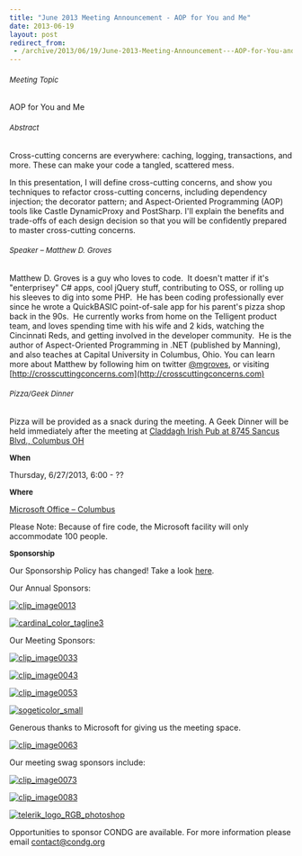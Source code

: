 ```yaml
---
title: "June 2013 Meeting Announcement - AOP for You and Me"
date: 2013-06-19
layout: post
redirect_from:
 - /archive/2013/06/19/June-2013-Meeting-Announcement---AOP-for-You-and-Me.aspx
---
```


###### <font size="2">Meeting Topic</font>


AOP for You and Me


###### <font size="2">Abstract</font>


Cross-cutting concerns are everywhere: caching, logging, transactions, and more. These can make your code a tangled, scattered mess.



In this presentation, I will define cross-cutting concerns, and show you techniques to refactor cross-cutting concerns, including dependency injection; the decorator pattern; and Aspect-Oriented Programming (AOP) tools like Castle DynamicProxy and PostSharp. I'll explain the benefits and trade-offs of each design decision so that you will be confidently prepared to master cross-cutting concerns.


###### <font size="2">Speaker – Matthew D. Groves</font>


Matthew D. Groves is a guy who loves to code.  It doesn't matter if it's "enterprisey" C# apps, cool jQuery stuff, contributing to OSS, or rolling up his sleeves to dig into some PHP.  He has been coding professionally ever since he wrote a QuickBASIC point-of-sale app for his parent's pizza shop back in the 90s.  He currently works from home on the Telligent product team, and loves spending time with his wife and 2 kids, watching the Cincinnati Reds, and getting involved in the developer community.  He is the author of Aspect-Oriented Programming in .NET (published by Manning), and also teaches at Capital University in Columbus, Ohio. You can learn more about Matthew by following him on twitter [@mgroves](http://twitter.com/mgroves), or visiting [http://crosscuttingconcerns.com](http://crosscuttingconcerns.com)


###### <font size="2">Pizza/Geek Dinner</font>


Pizza will be provided as a snack during the meeting. A Geek Dinner will be held immediately after the meeting at [Claddagh Irish Pub at 8745 Sancus Blvd., Columbus OH](http://www.bing.com/local/details.aspx?lid=YN671x11725012&amp;qt=yp&amp;what=claddagh&amp;where=Columbus,+Ohio&amp;s_cid=ansPhBkYp02&amp;mkt=en-us&amp;q=claddagh&amp;FORM=LARE)



**<font size="2">When</font>**



Thursday, 6/27/2013, 6:00 - ??



**<font size="2">Where</font>**



[Microsoft Office – Columbus](http://maps.google.com/maps?f=q&amp;hl=en&amp;q=8800+Lyra+Dr.+Columbus,+OH+43240&amp;om=1)



Please Note: Because of fire code, the Microsoft facility will only accommodate 100 people.



**<font size="2">Sponsorship</font>**



Our Sponsorship Policy has changed! Take a look [here](http://www.condg.org/documents/Sponsorship%20Policy.pdf).



Our Annual Sponsors:



[![clip_image0013](http://condg.org/images/condg_org/Windows-Live-Writer/January-2013-Meeting-Announcement--_DBCD/clip_image0013_836cae65-6416-43f8-9634-cdf52c5f00a8.jpg "clip_image0013")](http://www.improvingenterprises.com)



[![cardinal_color_tagline3](http://condg.org/images/condg_org/Windows-Live-Writer/April-2013-Meeting-Announcement---MSMQ-a_B4CC/cardinal_color_tagline3_aa7a59d8-6af9-4071-a3c6-715999b671b0.jpg "cardinal_color_tagline3")](http://www.cardinalsolutions.com)



Our Meeting Sponsors:



[![clip_image0033](http://condg.org/images/condg_org/Windows-Live-Writer/January-2013-Meeting-Announcement--_DBCD/clip_image0033_345d4739-b377-4eef-b0cc-de2ce488a588.png "clip_image0033")](http://hmbnet.com)



[![clip_image0043](http://condg.org/images/condg_org/Windows-Live-Writer/January-2013-Meeting-Announcement--_DBCD/clip_image0043_1957482a-841d-4ea5-a04d-97057017247b.jpg "clip_image0043")](http://iccohio.com)



[![clip_image0053](http://condg.org/images/condg_org/Windows-Live-Writer/January-2013-Meeting-Announcement--_DBCD/clip_image0053_2dcab694-3305-4217-bd01-3197dce29f31.png "clip_image0053")](http://www.appdynamics.com)



[![sogeticolor_small](http://condg.org/images/condg_org/Windows-Live-Writer/January-2013-Meeting-Announcement--_DBCD/sogeticolor_small_thumb.gif "sogeticolor_small")](http://us.sogeti.com)



Generous thanks to Microsoft for giving us the meeting space.



[![clip_image0063](http://condg.org/images/condg_org/Windows-Live-Writer/January-2013-Meeting-Announcement--_DBCD/clip_image0063_017112b5-ebbc-4d6b-9105-9a99563d1af4.png "clip_image0063")](http://www.microsoft.com)



Our meeting swag sponsors include:



[![clip_image0073](http://condg.org/images/condg_org/Windows-Live-Writer/January-2013-Meeting-Announcement--_DBCD/clip_image0073_813519ba-ec40-4014-b290-0f59941c9ad2.gif "clip_image0073")](http://www.jetbrains.com/)



[![clip_image0083](http://condg.org/images/condg_org/Windows-Live-Writer/January-2013-Meeting-Announcement--_DBCD/clip_image0083_5c7c9dad-55ae-4900-8acf-50958e89728c.png "clip_image0083")](http://tekpub.com)



[![telerik_logo_RGB_photoshop](http://condg.org/images/condg_org/Windows-Live-Writer/January-2013-Meeting-Announcement--_DBCD/telerik_logo_RGB_photoshop_thumb.jpg "telerik_logo_RGB_photoshop")](http://www.telerik.com)



Opportunities to sponsor CONDG are available. For more information please email [contact@condg.org](mailto:contact@condg.org)


